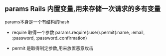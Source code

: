 ## params Rails 内置变量,用来存储一次请求的多有变量

params本身是一个有结构的hash

* require 取得一个参数
params.require(:user).permit(:name, :email, :password, :password_confirmation)

* permit 是取得制定参数,用来放置恶意攻击
